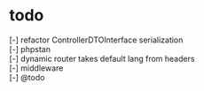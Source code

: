 # todo

[-] refactor ControllerDTOInterface serialization  
[-] phpstan  
[-] dynamic router takes default lang from headers  
[-] middleware  
[-] @todo  
